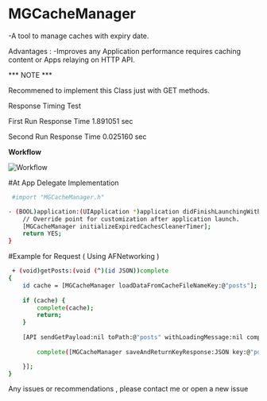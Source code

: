 # MGCacheManager

-A tool to manage caches with expiry date.

Advantages : 
-Improves any Application performance requires caching content or Apps relaying on HTTP API.

*** NOTE ***

Recommened to implement this Class just with GET methods.

Response Timing Test

First Run Response Time 1.891051 sec

Second Run Response Time 0.025160 sec

**Workflow**

![Workflow](https://raw.githubusercontent.com/Mortgy/MGCacheManager/1.0.x/How-it-works.png)

#At App Delegate Implementation

```sh
 #import "MGCacheManager.h"

- (BOOL)application:(UIApplication *)application didFinishLaunchingWithOptions:(NSDictionary *)launchOptions {
    // Override point for customization after application launch.
    [MGCacheManager initializeExpiredCachesCleanerTimer];
    return YES;
}
```


#Example for Request ( Using AFNetworking )

```sh
 + (void)getPosts:(void (^)(id JSON))complete
{
	id cache = [MGCacheManager loadDataFromCacheFileNameKey:@"posts"];
	
	if (cache) {
		complete(cache);
		return;
	}
	
    [API sendGetPayload:nil toPath:@"posts" withLoadingMessage:nil complete:^(id JSON){
        
		complete([MGCacheManager saveAndReturnKeyResponse:JSON key:@"posts" cachePeriod:LONG_CACHE_DURATION]);

    }];
}
```

Any issues or recommendations , please contact me or open a new issue

